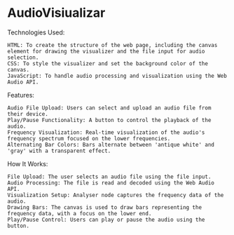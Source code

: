 # AudioVisiualizar
 
Technologies Used:

    HTML: To create the structure of the web page, including the canvas element for drawing the visualizer and the file input for audio selection.
    CSS: To style the visualizer and set the background color of the canvas.
    JavaScript: To handle audio processing and visualization using the Web Audio API.

Features:

    Audio File Upload: Users can select and upload an audio file from their device.
    Play/Pause Functionality: A button to control the playback of the audio.
    Frequency Visualization: Real-time visualization of the audio's frequency spectrum focused on the lower frequencies.
    Alternating Bar Colors: Bars alternate between 'antique white' and 'gray' with a transparent effect.

How It Works:

    File Upload: The user selects an audio file using the file input.
    Audio Processing: The file is read and decoded using the Web Audio API.
    Visualization Setup: Analyser node captures the frequency data of the audio.
    Drawing Bars: The canvas is used to draw bars representing the frequency data, with a focus on the lower end.
    Play/Pause Control: Users can play or pause the audio using the button.
